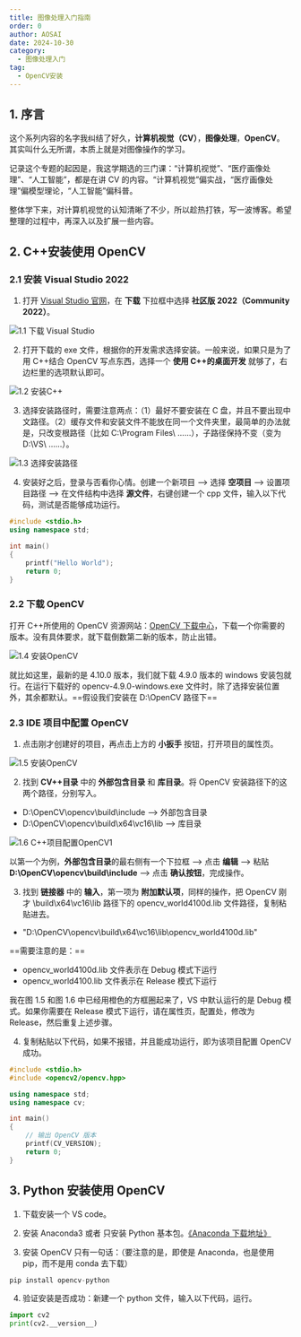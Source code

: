 ```yaml
---
title: 图像处理入门指南
order: 0
author: AOSAI
date: 2024-10-30
category:
  - 图像处理入门
tag:
  - OpenCV安装
---
```


## 1. 序言

这个系列内容的名字我纠结了好久，**计算机视觉（CV）**，**图像处理**，**OpenCV**。其实叫什么无所谓，本质上就是对图像操作的学习。

记录这个专题的起因是，我这学期选的三门课：“计算机视觉”、“医疗画像处理”、“人工智能”，都是在讲 CV 的内容。“计算机视觉”偏实战，“医疗画像处理”偏模型理论，“人工智能”偏科普。

整体学下来，对计算机视觉的认知清晰了不少，所以趁热打铁，写一波博客。希望整理的过程中，再深入以及扩展一些内容。

## 2. C++安装使用 OpenCV

### 2.1 安装 Visual Studio 2022

1. 打开 [Visual Studio 官网](https://visualstudio.microsoft.com/zh-hans/vs/)，在 **下载** 下拉框中选择 **社区版 2022（Community 2022）**。

![1.1 下载 Visual Studio](/img_process/00_guide/00-01.png)

2. 打开下载的 exe 文件，根据你的开发需求选择安装。一般来说，如果只是为了用 C++结合 OpenCV 写点东西，选择一个 **使用 C++的桌面开发** 就够了，右边栏里的选项默认即可。

![1.2 安装C++](/img_process/00_guide/00-02.png)

3. 选择安装路径时，需要注意两点：（1）最好不要安装在 C 盘，并且不要出现中文路径。（2）缓存文件和安装文件不能放在同一个文件夹里，最简单的办法就是，只改变根路径（比如 C:\Program Files\ ......），子路径保持不变（变为 D:\VS\ ......）。

![1.3 选择安装路径](/img_process/00_guide/00-03.png)

4. 安装好之后，登录与否看你心情。创建一个新项目 --> 选择 **空项目** --> 设置项目路径 --> 在文件结构中选择 **源文件**，右键创建一个 cpp 文件，输入以下代码，测试是否能够成功运行。

```C++
#include <stdio.h>
using namespace std;

int main()
{
    printf("Hello World");
    return 0;
}
```

### 2.2 下载 OpenCV

打开 C++所使用的 OpenCV 资源网站：[OpenCV 下载中心](https://opencv.org/releases/)，下载一个你需要的版本。没有具体要求，就下载倒数第二新的版本，防止出错。

![1.4 安装OpenCV](/img_process/00_guide/00-04.png)

就比如这里，最新的是 4.10.0 版本，我们就下载 4.9.0 版本的 windows 安装包就行。在运行下载好的 opencv-4.9.0-windows.exe 文件时，除了选择安装位置外，其余都默认。==假设我们安装在 D:\OpenCV 路径下==

### 2.3 IDE 项目中配置 OpenCV

1. 点击刚才创建好的项目，再点击上方的 **小扳手** 按钮，打开项目的属性页。

![1.5 安装OpenCV](/img_process/00_guide/00-05.png)

2. 找到 **CV++目录** 中的 **外部包含目录** 和 **库目录**。将 OpenCV 安装路径下的这两个路径，分别写入。

- D:\OpenCV\opencv\build\include --> 外部包含目录
- D:\OpenCV\opencv\build\x64\vc16\lib --> 库目录

![1.6 C++项目配置OpenCV1](/img_process/00_guide/00-06.png)

以第一个为例，**外部包含目录**的最右侧有一个下拉框 --> 点击 **编辑** --> 粘贴**D:\OpenCV\opencv\build\include** --> 点击 **确认按钮**，完成操作。

3. 找到 **链接器** 中的 **输入**，第一项为 **附加默认项**，同样的操作，把 OpenCV 刚才 \build\x64\vc16\lib 路径下的 opencv_world4100d.lib 文件路径，复制粘贴进去。

- "D:\OpenCV\opencv\build\x64\vc16\lib\opencv_world4100d.lib"

==需要注意的是：==

- opencv_world4100d.lib 文件表示在 Debug 模式下运行
- opencv_world4100.lib 文件表示在 Release 模式下运行

我在图 1.5 和图 1.6 中已经用橙色的方框圈起来了，VS 中默认运行的是 Debug 模式。如果你需要在 Release 模式下运行，请在属性页，配置处，修改为 Release，然后重复上述步骤。

4. 复制粘贴以下代码，如果不报错，并且能成功运行，即为该项目配置 OpenCV 成功。

```C++
#include <stdio.h>
#include <opencv2/opencv.hpp>

using namespace std;
using namespace cv;

int main()
{
    // 输出 OpenCV 版本
    printf(CV_VERSION);
    return 0;
}
```

## 3. Python 安装使用 OpenCV

1. 下载安装一个 VS code。

2. 安装 Anaconda3 或者 只安装 Python 基本包。[《Anaconda 下载地址》](https://www.anaconda.com)

3. 安装 OpenCV 只有一句话：（要注意的是，即使是 Anaconda，也是使用 pip，而不是用 conda 去下载）

```py
pip install opencv-python
```

4. 验证安装是否成功：新建一个 python 文件，输入以下代码，运行。

```py
import cv2
print(cv2.__version__)
```
